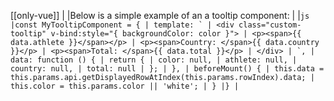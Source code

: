 [[only-vue]]
|
|Below is a simple example of an a tooltip component:
|
|`` js |const MyTooltipComponent = { | template: ` | <div class="custom-tooltip" v-bind:style="{ backgroundColor: color }"> | <p><span>{{ data.athlete }}</span></p> | <p><span>Country: </span>{{ data.country }}</p> | <p><span>Total: </span>{{ data.total }}</p> | </div> | `, | data: function () { | return { | color: null, | athlete: null, | country: null, | total: null | }; | }, | beforeMount() { | this.data = this.params.api.getDisplayedRowAtIndex(this.params.rowIndex).data; | this.color = this.params.color || 'white'; | } |} | ``

